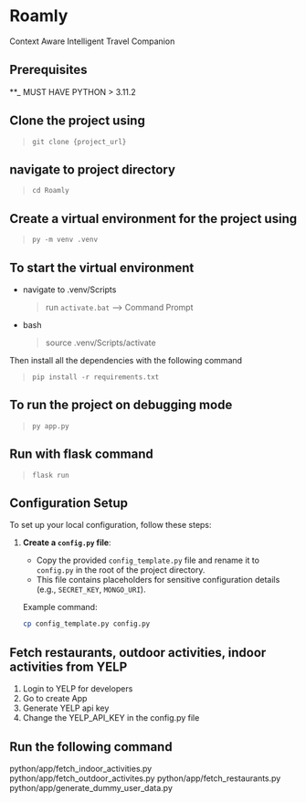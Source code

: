 # Roamly

Context Aware Intelligent Travel Companion

## Prerequisites

\*\*\_ MUST HAVE PYTHON > 3.11.2

## Clone the project using

> `git clone {project_url}`

## navigate to project directory

> `cd Roamly`

## Create a virtual environment for the project using

> `py -m venv .venv`

## To start the virtual environment

- navigate to .venv/Scripts

  > run `activate.bat` --> Command Prompt

- bash
  > source .venv/Scripts/activate

Then install all the dependencies with the following command

> `pip install -r requirements.txt`

## To run the project on debugging mode

> `py app.py`

## Run with flask command

> `flask run`

## Configuration Setup

To set up your local configuration, follow these steps:

1. **Create a `config.py` file**:

   - Copy the provided `config_template.py` file and rename it to `config.py` in the root of the project directory.
   - This file contains placeholders for sensitive configuration details (e.g., `SECRET_KEY`, `MONGO_URI`).

   Example command:

   ```bash
   cp config_template.py config.py
   ```

## Fetch restaurants, outdoor activities, indoor activities from YELP

1. Login to YELP for developers
2. Go to create App
3. Generate YELP api key
4. Change the YELP_API_KEY in the config.py file

## Run the following command

python/app/fetch_indoor_activities.py
python/app/fetch_outdoor_activites.py
python/app/fetch_restaurants.py
python/app/generate_dummy_user_data.py
